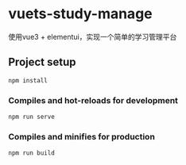 # vuets-study-manage

使用vue3 + elementui，实现一个简单的学习管理平台

## Project setup
```
npm install
```

### Compiles and hot-reloads for development
```
npm run serve
```

### Compiles and minifies for production
```
npm run build
```

